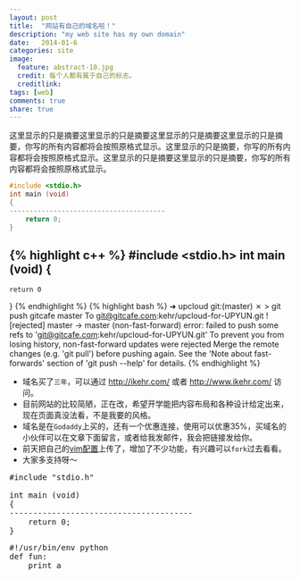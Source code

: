 ```yaml
---
layout: post
title:  "网站有自己的域名啦！"
description: "my web site has my own domain"
date:   2014-01-6 
categories: site
image:
  feature: abstract-10.jpg
  credit: 每个人都有属于自己的标志。
  creditlink: 
tags: [web]
comments: true
share: true
---
```

这里显示的只是摘要这里显示的只是摘要这里显示的只是摘要这里显示的只是摘要，你写的所有内容都将会按照原格式显示。这里显示的只是摘要，你写的所有内容都将会按照原格式显示。这里显示的只是摘要这里显示的只是摘要，你写的所有内容都将会按照原格式显示。
<!--more-->  




```cpp  
#include <stdio.h>
int main (void)
{
---------------------------------------
	return 0;
}
```
{% highlight c++ %}
#include <stdio.h>
int main (void)
{
-----------------------------------------------------------------------------------------------------------------------------------------------------------------------------
	return 0
}
{% endhighlight %}
{% highlight bash %}
➜  upcloud git:(master) ✗ > git push gitcafe master 
To git@gitcafe.com:kehr/upcloud-for-UPYUN.git
 ! [rejected]        master -> master (non-fast-forward)
error: failed to push some refs to 'git@gitcafe.com:kehr/upcloud-for-UPYUN.git'
To prevent you from losing history, non-fast-forward updates were rejected
Merge the remote changes (e.g. 'git pull') before pushing again.  See the
'Note about fast-forwards' section of 'git push --help' for details.
{% endhighlight %}
* 域名买了`三年`，可以通过 http://ikehr.com/ 或者 http://www.ikehr.com/ 访问。 
* 目前网站的比较简陋，正在改，希望开学能把内容布局和各种设计给定出来，现在页面真没法看，不是我要的风格。
* 域名是在`Godaddy`上买的，还有一个优惠连接，使用可以优惠35%，买域名的小伙伴可以在文章下面留言，或者给我发邮件，我会把链接发给你。
* 前天把自己的[vim配置](https://github.com/kehr/kehr-vim)上传了，增加了不少功能，有兴趣可以`fork`过去看看。
* 大家多支持呀～


<pre >
#include "stdio.h"

int main (void)
{
---------------------------------------
	return 0;
}
</pre>
<pre>
#!/usr/bin/env python 
def fun:
	print a
</pre>